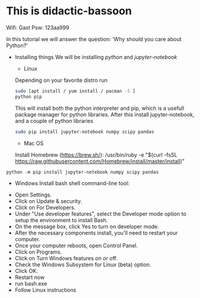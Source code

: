 # This is didactic-bassoon

Wifi: Gast
Psw: 123aa999 

In this tutorial we will answer the question: 'Why should you care about Python?'

* Installing things
We will be installing *python* and *jupyter-notebook*
  * Linux
  
  Depending on your favorite distro run
  
  ```bash 
  sudo [apt install / yum install / pacman -S ] 
  python pip 
  ```
  This will install both the python interpreter and pip, which is a
  usefull package manager for python libraries. After this install
  jupyter-notebook, and a couple of python libraries
  ```bash
  sudo pip install jupyter-notebook numpy scipy pandas
  ```
  
  * Mac OS
  
  Install Homebrew (https://brew.sh/): 
  /usr/bin/ruby -e "$(curl -fsSL https://raw.githubusercontent.com/Homebrew/install/master/install)"

```brew install python 
python -m pip install jupyter-notebook numpy scipy pandas
```
  * Windows
Install bash shell command-line tool:
 - Open Settings.
 - Click on Update & security.
 - Click on For Developers.
 - Under "Use developer features", select the Developer mode option to setup the environment to install Bash.
 - On the message box, click Yes to turn on developer mode.
 - After the necessary components install, you'll need to restart your computer.
 - Once your computer reboots, open Control Panel.
 - Click on Programs.
 - Click on Turn Windows features on or off.
 - Check the Windows Subsystem for Linux (beta) option.
 - Click OK.
 - Restart now
 - run bash.exe
 - Follow Linux instructions 
